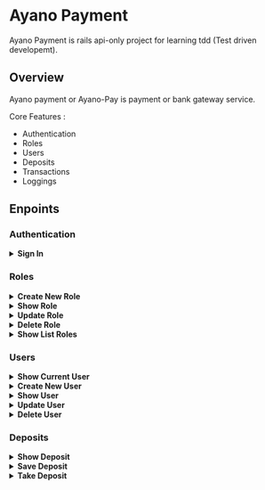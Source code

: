 # Ayano Payment
Ayano Payment is rails api-only project for learning tdd (Test driven developemt).

## Overview
Ayano payment or Ayano-Pay is payment or bank gateway service.

Core Features :
- Authentication
- Roles
- Users
- Deposits
- Transactions 
- Loggings

## Enpoints 
### Authentication

<!-- Sign in -->
<details>
  <summary> <b>Sign In</b> </summary>

  - **URL** 
  
    /api/auth

  - **Method**
  
    `POST`

  - **URL Params**
  
    None

  - **Data Params**

    ```json
    "auth": {
      "username": "your_username", 
      "password": "your_password"
    }
    ```

  - **Success Response** 

    ```json 
    {
      "jwt": "your_token"
    }
    ```

  - **Error Response** 

    ```json 
    {
      "error": {
        "code": 422, 
        "message": "Sorry, username or password is wrong"
      }
    } 
    ```

  - **Notes**

    For next request, add token in header: `Authorization: Bearer <your_token>`
</details>

### Roles 

<!-- create new role -->
<details>
  <summary><b>Create New Role</b></summary>

  - **URL**

    /api/roles/

  - **Method** 

    `POST`

  - **URL Params**

    None

  - **Data Params** 
  
    ```json
    {
      "role": {
        "id": 1, 
        "name": "admin"
      }
    }
    ```

  - **Success Response** 

    ```json
    {
      "role": {
        "id": 1, 
        "name": "admin"
      }
    }
    ```

  - **Error Response** 

    ```json
    {
      "error": {
        "code": 422, 
        "message": "Name can't be blank"
      }
    }
    ```

    ```json
    {
      "error": {
        "code": 401, 
        "message": "Sorry, you're not authenticated"
      }
    }
    ```

    ```json
    {
      "error": {
        "code": 403,
        "message": "Sorry, you haven't permission"
      }
    }
    ```

  - **Notes** 

    Create new role just for admin.  
</details>

<!-- show role -->
<details>
  <summary><b>Show Role</b></summary>

  - **URL**

    /api/roles/:id
  
  - **Method**
  
    `GET`

  - **URL Params**

    **Required**

    `id=[integer]`

  - **Data Params**

    None

  - **Success Response**

    ```json
    {
      "role": {
        "id": 1, 
        "name": "admin"
      }
    }
    ```  

  - **Error Response** 

    ```json
    {
      "error": {
        "code": 404, 
        "message": "Sorry, role not found"
      }
    } 
    ```

    ```json
    {
      "error": {
        "code": 401, 
        "message": "Sorry, you're not authenticated"
      }
    } 
    ```

    ```json
    {
      "error": {
        "code": 403, 
        "message": "Sorry, you haven't permission"
      }
    } 
    ```

  - **Notes** 

    Show role just for admin
</details>

<!-- update role -->
<details>
  <summary><b>Update Role</b></summary>
  
  - **URL**

    /api/roles/:id
    
  - **Method** 

    `PUT` | `PATCH`

  - **URL Params** 

    **Required**
  
    `id=[integer]`

  - **Data Params** 
    
    ```json
    {
      "role": {
        "id": 1, 
        "name": "Admin Edit"
      }
    }
    ```    

  - **Success Response**

    ```json
    {
      "role": {
        "id": 1, 
        "name": "Admin Edit"
      }
    } 
    ```

  - **Error Response** 
    
    ```json 
    {
      "error": {
        "code": 422,
        "message": "Sorry, role not found" 
      }
    }
    ```

    ```json 
    {
      "error": {
        "code": 422,
        "message": "Name can't be blank" 
      }
    }
    ```
  
    ```json
    {
      "error": {
        "code": 401, 
        "message": "Sorry, you're not authenticated"
      }
    } 
    ```

    ```json
    {
      "error": {
        "code": 403, 
        "message": "Sorry, you haven't permission"
      }
    } 
    ```

  - **Notes** 
    
    Update role just for admin. 
</details>

<!-- delete role -->
<details>
  <summary><b>Delete Role</b></summary>

  - **URL** 

    /api/role/:id 

  - **Method** 

    `DELETE`

  - **URL Params** 

    None 

  - **Data Params** 

    None 

  - **Success Response**

    ```json 
    {
      "role": {
        "id": 1, 
        "name": "Admin Edit"
      }
    }
    ```

  - **Error Response** 

    ```json
    {
      "error": {
        "code": 404, 
        "message": "Sorry, role not found"
      }
    } 
    ```

    ```json 
    {
      "error": {
        "code": 401, 
        "message": "Sorry, you're not authenticated"
      }
    }
    ```

    ```json
    {
      "error": {
        "code": 403, 
        "message": "Sorry, you haven't permission"
      }
    } 
    ```
  
  - **Notes** 

    Delete role just for admin.
</details>

<!-- show list roles -->
<details>
  <summary><b>Show List Roles</b></summary>

  - **URL** 
  
    /api/roles

  - **Method** 

    `GET`

  - **URL Params** 
    
    None

  - **Data Params** 

    None 

  - **Success Response** 

    ```json
    {
      "roles": [
        {
          "role": {
            "id": 1, 
            "name": "admin"
          }
        }, 
        {
          "role": {
            "id": 2, 
            "name": "member"
          }
        }
      ]
    } 
    ```
  
  - **Error Response** 

    ```json
    {
      "error": {
        "code": 401,
        "message": "Sorry, you're not authenticated"
      }
    } 
    ```

    ```json
    {
      "error": {
        "code": 403, 
        "message": "Sorry, you haven't permission"
      }
    } 
    ```

  - **Notes** 

    Show list of roles just for admin 
</details>

### Users 

<!-- show current user-->
<details>
  <summary><b>Show Current User</b></summary>

  - **URL** 

    /api/me 

  - **Method** 

    `GET`
  
  - **URL Params** 

    None

  - **Data Params** 

    None

  - **Success Response** 

    ```json
    {
      "user": {
        "id": 2, 
        "username": "pquest"
      }
    } 
    ```

  - **Error Response** 

    ```json
    {
      "error": {
        "code": 404, 
        "message": "Sorry, you're user not found"
      }
    } 
    ```
</details>

<!-- create new user -->
<details>
  <summary><b>Create New User</b></summary>

  - **URL** 

    /api/users 

  - **Method** 

    `POST`

  - **URL Params** 

    None 

  - **Data Params** 
  
    ```json
    {
      "user": {
        "username": "chthonic", 
        "password": "secretcode", 
        "password_confirmation": "secretcode" 
      }
    } 
    ```
    
  - **Success Response**
    ```json
    {
      "user": {
        "id": 1,
        "username": "chthonic"
      }
    } 
    ```

    - **Error Response** 
      
      ```json 
      {
        "error": {
          "code": 422, 
          "message": "Username can't be blank"
        }
      }
      ```

       ```json 
      {
        "error": {
          "code": 422, 
          "message": "Password can't be blank"
        }
      }
      ```

       ```json 
      {
        "error": {
          "code": 422, 
          "message": "Password doesn't match"
        }
      }
      ```

       ```json 
      {
        "error": {
          "code": 422, 
          "message": "Username has already been taken"
        }
      }
      ```
</details>

<!-- show user -->
<details>
  <summary><b>Show User</b></summary>

  - **URL**

    /api/users/:id

  - **Method** 

    `GET`

  - **URL Params** 
    
    **Required** 

    `id=[integer]`

  - **Data Params**

    None

  - **Success Response** 

    ```json
    {
      "user": {
        "id": 1, 
        "username": "pquest"
      }
    } 
    ```

  - **Error Response** 

    ```json
    {
      "error": {
        "code": 404, 
        "message": "Sorry, user not found"
      }
    } 
    ```
  
  - **Notes** 

    None
</details>

<!-- update user -->
<details>
  <summary><b>Update User</b></summary>

  - **URL** 

    /api/users/:id

  - **Method** 

    `PUT` | `PATCH`

  - **URL Params** 

    **Required** 

    `id=[integer]`

  - **Data Params** 

    ```json
    {
      "user": {
        "username": "pquestedit", 
        "password": "secretcodeedit",
        "password_confirmation": "secretcodeedit"
      }
    } 
    ```

  - **Success Response**

    ```json
    {
      "user": {
        "username": "pquestedit"
      }
    } 
    ```

  - **Error Response** 

    ```json
    {
      "error": {
        "code": 404, 
        "message": "Sorry, user not found"
      }
    } 
    ```

    ```json
    {
      "error": {
        "code": 422, 
        "message": "Username can't be blank"
      }
    } 
    ```

    ```json
    {
      "error": {
        "code": 422, 
        "message": "Password can't be blank"
      }
    } 
    ```

    ```json
    {
      "error": {
        "code": 422, 
        "message": "Passoword doesn't match"
      }
    } 
    ```

    ```json
    {
      "error": {
        "code": 401, 
        "message": "Sorry, you're not authenticated"
      }
    } 
    ```

    ```json
    {
      "error": {
        "code": 403, 
        "message": "Sorry, you haven't permission"
      }
    } 
    ```

  - **Notes** 

    This feature just for owner or admin. 
</details>

<!-- delete user -->
<details>
  <summary><b>Delete User</b></summary>
  
  - **URL** 

    /api/users/:id 

  - **Method** 

    `DELETE`

  - **URL Params** 

    **Required** 

    `id=[integer]`

  - **Data Params**

    None

  - **Success Response** 

    ```json
    {
      "user": {
        "id": 1, 
        "username": "pquest"
      }
    } 
    ```

  - **Error Response** 
    
    ```json
    {
      "error": {
        "code": 401, 
        "message": "Sorry, you're not authenticated" 
      }
    } 
    ```

    ```json
    {
      "error": {
        "code": 403, 
        "message": "Sorry, you haven't permission"
      }
    } 
    ```
</details>

### Deposits 

<!-- show deposits -->
<details>
  <summary><b>Show Deposit</b></summary>
  
  - **URL** 

    /api/users/:id/deposits

  - **Method** 

    `GET`

  - **URL Params** 

    `id=[integer]`

  - **Data Params** 

    None

  - **Success Response** 

    ```json
    {
      "deposit": {
        "amount": "100,000.00"
      }
    } 
    ```

  - **Error Response** 

    ```json 
    {
      "error": {
        "code": 404, 
        "message": "Sorry, user not found"
      }
    }
    ```

    ```json
    {
      "error": {
        "code": 401, 
        "message": "Sorry, you're not authenticated"
      }
    } 
    ```

    ```json
    {
      "error": {
        "code": 403, 
        "message": "Sorry, you haven't permission"
      }
    }
    ```
</details>

<!-- save deposits -->
<details>
  <summary><b>Save Deposit</b></summary>

  - **URL**

    /api/users/:id/deposits/
    
  - **Method** 

    `POST`

  - **URL Params** 
    
    **Required** 
    
    `id=[integer]`

  - **Data Params**

    ```json
    {
      "type": "save", 
      "ammount": "50,000.00"
    } 
    ```

  - **Success Response** 

    ```json
    {
      "deposit": {
        "amount": "150,000.00"
      }
    }
    ```

  - **Error Response** 

    ```json
    {
      "error": {
        "code": 404, 
        "message": "Sorry, user not found"
      }
    } 
    ```

    ```json
    {
      "error": {
        "code": 401, 
        "message": "Sorry, you're not authenticated"
      }
    } 
    ```

    ```json
    {
      "error": {
        "code": 403,
        "message": "Sorry, you haven't permission" 
      }
    } 
    ```
  
  - **Notes** 
    None
</details>

<!-- take deposits -->
<details>
  <summary><b>Take Deposit</b></summary>
  
  - **URL** 
    
    /api/users/:id/deposits

  - **Method** 
  
    `POST`

  - **URL Params** 

    `id=[integer]`

  - **Data Params** 

    ```json
    {
      "": {
        "type": "take", 
        "amount": "70,000.00"
      }
    } 
    ```

  - **Success Response** 

    ```json
    {
      "deposit": {
        "amount": "80,000.00"
      }
    } 
    ```

  - **Error Response** 
    ```json
    {
      "error": {
        "code": 404,
        "message": "Sorry, user not found"
      }
    } 
    ```

    ```json
    {
      "error": {
        "code": 422, 
        "message": "Sorry, your deposit is not enough"
      }
    } 
    ```

    ```json 
    {
      "error": {
        "code": 401, 
        "message": "Sorry, you're not authenticated"
      }
    }
    ```

    ```json 
    {
      "error": {
        "code": 403, 
        "message": "Sorry, you haven't permission"
      }
    }
    ```

  - **Notes**

    None.
</details>
